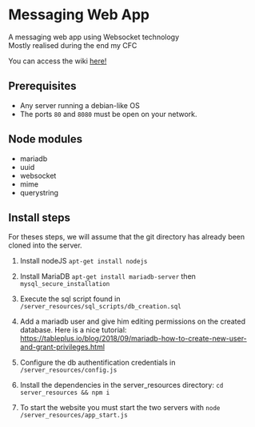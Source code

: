 # Messaging Web App
A messaging web app using Websocket technology  
Mostly realised during the end my CFC

You can access the wiki [here!](/wiki)

## Prerequisites
- Any server running a debian-like OS
- The ports `80` and `8080` must be open on your network.

## Node modules
- mariadb
- uuid
- websocket
- mime
- querystring

## Install steps
For theses steps, we will assume that the git directory has already been cloned into the server.
1. Install nodeJS `apt-get install nodejs`

2. Install MariaDB `apt-get install mariadb-server` then `mysql_secure_installation`

3. Execute the sql script found in `/server_resources/sql_scripts/db_creation.sql`

4. Add a mariadb user and give him editing permissions on the created database. Here is a nice tutorial: https://tableplus.io/blog/2018/09/mariadb-how-to-create-new-user-and-grant-privileges.html

5. Configure the db authentification credentials in `/server_resources/config.js`

6. Install the dependencies in the server_resources directory: `cd server_resources && npm i`

7. To start the website you must start the two servers with `node /server_resources/app_start.js`